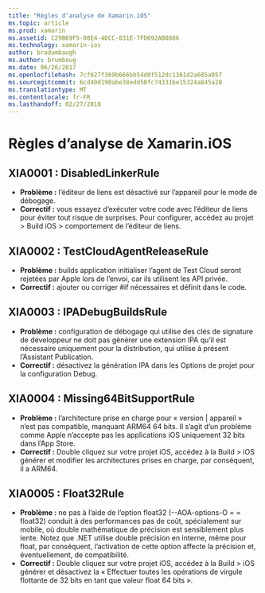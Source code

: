 ```yaml
---
title: "Règles d’analyse de Xamarin.iOS"
ms.topic: article
ms.prod: xamarin
ms.assetid: C29B69F5-08E4-4DCC-831E-7FD692AB0886
ms.technology: xamarin-ios
author: bradumbaugh
ms.author: brumbaug
ms.date: 06/26/2017
ms.openlocfilehash: 7cf627f369b666bb54d0f512dc1361d2a685a057
ms.sourcegitcommit: 6cd40d190abe38edd50fc74331be15324a845a28
ms.translationtype: MT
ms.contentlocale: fr-FR
ms.lasthandoff: 02/27/2018
---
```

# <a name="xamarinios-analysis-rules"></a>Règles d’analyse de Xamarin.iOS


## <a name="a-namexia0001xia0001-disabledlinkerrule"></a><a name="XIA0001"/>XIA0001 : DisabledLinkerRule

- **Problème :** l’éditeur de liens est désactivé sur l’appareil pour le mode de débogage.
- **Correctif :** vous essayez d’exécuter votre code avec l’éditeur de liens pour éviter tout risque de surprises.
Pour configurer, accédez au projet > Build iOS > comportement de l’éditeur de liens.

## <a name="a-namexia0002xia0002-testcloudagentreleaserule"></a><a name="XIA0002"/>XIA0002 : TestCloudAgentReleaseRule

- **Problème :** builds application initialiser l’agent de Test Cloud seront rejetées par Apple lors de l’envoi, car ils utilisent les API privée.
- **Correctif :** ajouter ou corriger #if nécessaires et définit dans le code.

## <a name="a-namexia0003xia0003-ipadebugbuildsrule"></a><a name="XIA0003"/>XIA0003 : IPADebugBuildsRule

- **Problème :** configuration de débogage qui utilise des clés de signature de développeur ne doit pas générer une extension IPA qu’il est nécessaire uniquement pour la distribution, qui utilise à présent l’Assistant Publication.
- **Correctif :** désactivez la génération IPA dans les Options de projet pour la configuration Debug.

## <a name="a-namexia0004xia0004-missing64bitsupportrule"></a><a name="XIA0004"/>XIA0004 : Missing64BitSupportRule

- **Problème :** l’architecture prise en charge pour « version | appareil » n’est pas compatible, manquant ARM64 64 bits. Il s’agit d’un problème comme Apple n’accepte pas les applications iOS uniquement 32 bits dans l’App Store.
- **Correctif :** Double cliquez sur votre projet iOS, accédez à la Build > iOS générer et modifier les architectures prises en charge, par conséquent, il a ARM64.

## <a name="a-namexia0005xia0005-float32rule"></a><a name="XIA0005"/>XIA0005 : Float32Rule

- **Problème :** ne pas à l’aide de l’option float32 (--AOA-options-O = = float32) conduit à des performances pas de coût, spécialement sur mobile, où double mathématique de précision est sensiblement plus lente. Notez que .NET utilise double précision en interne, même pour float, par conséquent, l’activation de cette option affecte la précision et, éventuellement, de compatibilité.
- **Correctif :** Double cliquez sur votre projet iOS, accédez à la Build > iOS générer et désactivez la « Effectuer toutes les opérations de virgule flottante de 32 bits en tant que valeur float 64 bits ».
